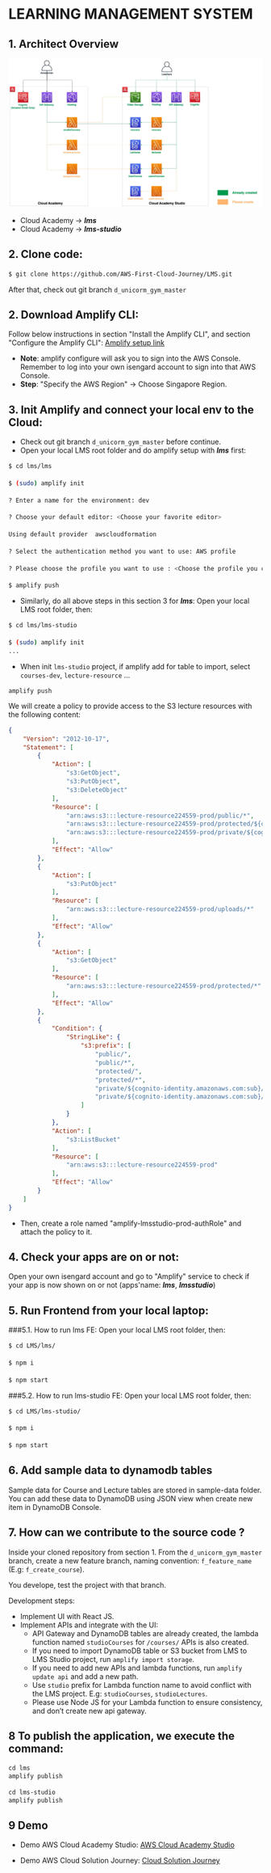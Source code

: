 # LEARNING MANAGEMENT SYSTEM

## 1. Architect Overview
![architect](images/LMS.jpg)
- Cloud Academy -> ***lms***
- Cloud Academy -> ***lms-studio***
## 2. Clone code:
```bash
$ git clone https://github.com/AWS-First-Cloud-Journey/LMS.git
```

After that, check out git branch ```d_unicorm_gym_master```

## 2. Download Amplify CLI:  
Follow below instructions in section "Install the Amplify CLI", and section "Configure the Amplify CLI": 
[Amplify setup link](https://docs.amplify.aws/cli/start/install/#configure-the-amplify-cli)
* **Note**: amplify configure will ask you to sign into the AWS Console. Remember to log into your own isengard account to sign into that AWS Console.
* **Step**: "Specify the AWS Region" -> Choose Singapore Region.

## 3. Init Amplify and connect your local env to the Cloud:
- Check out git branch ```d_unicorm_gym_master``` before continue.
- Open your local LMS root folder and do amplify setup with ***lms*** first:
```bash
$ cd lms/lms

$ (sudo) amplify init

? Enter a name for the environment: dev

? Choose your default editor: <Choose your favorite editor>

Using default provider  awscloudformation

? Select the authentication method you want to use: AWS profile

? Please choose the profile you want to use : <Choose the profile you created in Configure the Amplify CLI from section 2. Download Amplify CLI>

$ amplify push
```

- Similarly, do all above steps in this section 3 for ***lms***:
Open your local LMS root folder, then:
```bash
$ cd lms/lms-studio

$ (sudo) amplify init
...
```
- When init ```lms-studio``` project, if amplify add for table to import, select ```courses-dev```, ```lecture-resource``` ...

```
amplify push
```

We will create a policy to provide access to the S3 lecture resources with the following content:

```json
{
    "Version": "2012-10-17",
    "Statement": [
        {
            "Action": [
                "s3:GetObject",
                "s3:PutObject",
                "s3:DeleteObject"
            ],
            "Resource": [
                "arn:aws:s3:::lecture-resource224559-prod/public/*",
                "arn:aws:s3:::lecture-resource224559-prod/protected/${cognito-identity.amazonaws.com:sub}/*",
                "arn:aws:s3:::lecture-resource224559-prod/private/${cognito-identity.amazonaws.com:sub}/*"
            ],
            "Effect": "Allow"
        },
        {
            "Action": [
                "s3:PutObject"
            ],
            "Resource": [
                "arn:aws:s3:::lecture-resource224559-prod/uploads/*"
            ],
            "Effect": "Allow"
        },
        {
            "Action": [
                "s3:GetObject"
            ],
            "Resource": [
                "arn:aws:s3:::lecture-resource224559-prod/protected/*"
            ],
            "Effect": "Allow"
        },
        {
            "Condition": {
                "StringLike": {
                    "s3:prefix": [
                        "public/",
                        "public/*",
                        "protected/",
                        "protected/*",
                        "private/${cognito-identity.amazonaws.com:sub}/",
                        "private/${cognito-identity.amazonaws.com:sub}/*"
                    ]
                }
            },
            "Action": [
                "s3:ListBucket"
            ],
            "Resource": [
                "arn:aws:s3:::lecture-resource224559-prod"
            ],
            "Effect": "Allow"
        }
    ]
}
```

- Then, create a role named "amplify-lmsstudio-prod-authRole" and attach the policy to it.

## 4. Check your apps are on or not:
Open your own isengard account and go to "Amplify" service to check if your app is now shown on or not (apps'name:  ***lms***, ***lmsstudio***)   

## 5. Run Frontend  from your local laptop:
###5.1. How to run lms FE:
Open your local LMS root folder, then:
```bash
$ cd LMS/lms/

$ npm i

$ npm start
```

###5.2. How to run lms-studio FE:
Open your local LMS root folder, then:
```bash
$ cd LMS/lms-studio/

$ npm i

$ npm start
```

## 6. Add sample data to dynamodb tables
Sample data for Course and Lecture tables are stored in sample-data folder.
You can add these data to DynamoDB using JSON view when create new item in DynamoDB Console.

## 7. How can we contribute to the source code ?
Inside your cloned repository from section 1. From the ```d_unicorm_gym_master``` branch, create a new feature branch, naming convention: ```f_feature_name``` (E.g: ```f_create_course```).

You develope, test the project with that branch.

Development steps:
- Implement UI with React JS.
- Implement APIs and integrate with the UI:
    - API Gateway and DynamoDB tables are already created, the lambda function named ```studioCourses``` for ```/courses/``` APIs is also created.
    - If you need to import DynamoDB table or S3 bucket from LMS to LMS Studio project, run ```amplify import storage```.
    - If you need to add new APIs and lambda functions, run ```amplify update api``` and add a new path.
    - Use ```studio``` prefix for Lambda function name to avoid conflict with the LMS project. E.g: ```studioCourses```, ```studioLectures```.
    - Please use Node JS for your Lambda function to ensure consistency, and don’t create new api gateway.


## 8 To publish the application, we execute the command:

```
cd lms
amplify publish

cd lms-studio
amplify publish

```

## 9 Demo

- Demo AWS Cloud Academy Studio: [AWS Cloud Academy Studio](https://prod.d3pussyvi8sdx8.amplifyapp.com/#/management/myLectures)

- Demo AWS Cloud Solution Journey: [Cloud Solution Journey](https://prod.dfd4pjr0efrj8.amplifyapp.com/)

